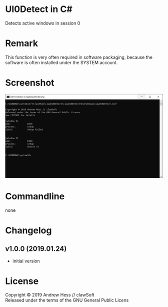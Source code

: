 # UI0Detect in C#
Detects active windows in session 0

# Remark

This function is very often required in software packaging, because the software is often installed under the SYSTEM account.

# Screenshot

![screen](docs/images/screen.png?raw=true "clawmonui")

# Commandline

none

# Changelog

## v1.0.0 (2019.01.24)

- initial version

# License
Copyright © 2019 Andrew Hess // clawSoft<br>
Released under the terms of the GNU General Public Licens
